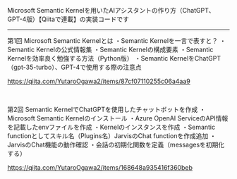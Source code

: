 Microsoft Semantic Kernelを用いたAIアシスタントの作り方（ChatGPT、GPT-4版）【Qiitaで連載】の実装コードです





---

第1回 Microsoft Semantic Kernelとは
・Semantic Kernelを一言で表すと？
・Semantic Kernelの公式情報集
・Semantic Kernelの構成要素
・Semantic Kernelを効率良く勉強する方法（Python版）
・Semantic KernelをChatGPT（gpt-35-turbo）、GPT-4で使用する際の注意点

https://qiita.com/YutaroOgawa2/items/87cf07110255c06a4aa9

<br>

第2回 Semantic KernelでChatGPTを使用したチャットボットを作成
・Microsoft Semantic Kernelのインストール
・Azure OpenAI ServiceのAPI情報を記載したenvファイルを作成
・Kernelのインスタンスを作成
・Semantic functionとしてスキル名（Plugins名）JarvisのChat functionを作成追加
・JarvisのChat機能の動作確認
・会話の初期化関数を定義（messagesを初期化する）

https://qiita.com/YutaroOgawa2/items/168648a935416f360beb
